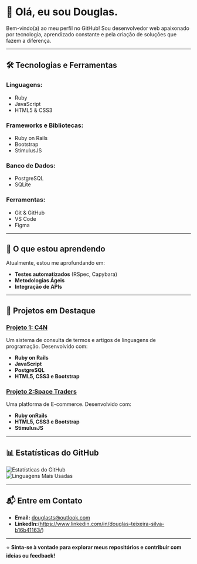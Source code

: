 # 👋 Olá, eu sou Douglas.  

Bem-vindo(a) ao meu perfil no GitHub! Sou desenvolvedor web apaixonado por tecnologia, aprendizado constante e pela criação de soluções que fazem a diferença.  

---

## 🛠️ Tecnologias e Ferramentas  

### Linguagens:  
- Ruby  
- JavaScript  
- HTML5 & CSS3  

### Frameworks e Bibliotecas:  
- Ruby on Rails  
- Bootstrap  
- StimulusJS  

### Banco de Dados:  
- PostgreSQL  
- SQLite  

### Ferramentas:  
- Git & GitHub  
- VS Code  
- Figma  

---

## 🌱 O que estou aprendendo  

Atualmente, estou me aprofundando em:  
- **Testes automatizados** (RSpec, Capybara)  
- **Metodologias Ágeis**  
- **Integração de APIs**  

---

## 🚀 Projetos em Destaque  

### [Projeto 1: C4N](https://github.com/DouglasTpo/coding-4-newbs)  
Um sistema de consulta de termos e artigos de linguagens de programação. Desenvolvido com:  
- **Ruby on Rails**  
- **JavaScript**  
- **PostgreSQL**
- **HTML5, CSS3 e Bootstrap**

### [Projeto 2:Space Traders](https://github.com/DouglasTpo/Space_Traders)  
Uma platforma de E-commerce. Desenvolvido com:  
- **Ruby onRails**
- **HTML5, CSS3 e Bootstrap**  
- **StimulusJS**  

---

## 📊 Estatísticas do GitHub  

![Estatísticas do GitHub](https://github-readme-stats.vercel.app/api?username=douglastpo&show_icons=true&theme=dracula)  
![Linguagens Mais Usadas](https://github-readme-stats.vercel.app/api/top-langs/?username=douglastpo&layout=compact&theme=dracula)  

---

## 📬 Entre em Contato  

- **Email:** douglasts@outlook.com  
- **LinkedIn:**(https://www.linkedin.com/in/douglas-teixeira-silva-b16b41163/)  

---

⭐️ **Sinta-se à vontade para explorar meus repositórios e contribuir com ideias ou feedback!**  
